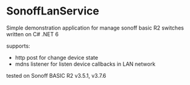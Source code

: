 # SonoffLanService
Simple demonstration application for manage sonoff basic R2 switches written on C# .NET 6

supports:
- http post for change device state
- mdns listener for listen device callbacks in LAN network

tested on Sonoff BASIC R2 v3.5.1, v3.7.6

